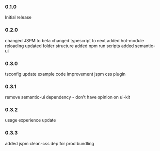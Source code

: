 ### 0.1.0
Initial release
### 0.2.0
changed JSPM to beta
changed typescript to next
added hot-module reloading
updated folder structure
added npm run scripts
added semantic-ui
### 0.3.0
tsconfig update
example code improvement
jspm css plugin
### 0.3.1
remove semantic-ui dependency - don't have opinion on ui-kit
### 0.3.2
usage experience update
### 0.3.3
added jspm clean-css dep for prod bundling
